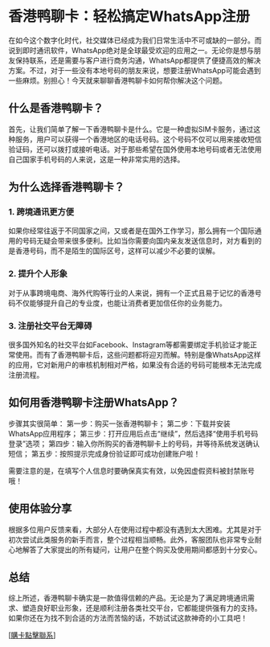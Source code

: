 # 香港鸭聊卡：轻松搞定WhatsApp注册

在如今这个数字化时代，社交媒体已经成为我们日常生活中不可或缺的一部分。而说到即时通讯软件，WhatsApp绝对是全球最受欢迎的应用之一。无论你是想与朋友保持联系，还是需要与客户进行商务沟通，WhatsApp都提供了便捷高效的解决方案。不过，对于一些没有本地号码的朋友来说，想要注册WhatsApp可能会遇到一些麻烦。别担心！今天就来聊聊香港鸭聊卡如何帮你解决这个问题。

## 什么是香港鸭聊卡？

首先，让我们简单了解一下香港鸭聊卡是什么。它是一种虚拟SIM卡服务，通过这种服务，用户可以获得一个香港地区的电话号码。这个号码不仅可以用来接收短信验证码，还可以拨打或接听电话。对于那些希望在国外使用本地号码或者无法使用自己国家手机号码的人来说，这是一种非常实用的选择。

## 为什么选择香港鸭聊卡？

### 1. 跨境通讯更方便
如果你经常往返于不同国家之间，又或者是在国外工作学习，那么拥有一个国际通用的号码无疑会带来很多便利。比如当你需要向国内亲友发送信息时，对方看到的是香港号码，而不是陌生的国际区号，这样可以减少不必要的误解。

### 2. 提升个人形象
对于从事跨境电商、海外代购等行业的人来说，拥有一个正式且易于记忆的香港号码不仅能够提升自己的专业度，也能让消费者更加信任你的业务能力。

### 3. 注册社交平台无障碍
很多国外知名的社交平台如Facebook、Instagram等都需要绑定手机验证才能正常使用。而有了香港鸭聊卡后，这些问题都将迎刃而解。特别是像WhatsApp这样的应用，它对新用户的审核机制相对严格，如果没有合适的号码可能根本无法完成注册流程。

## 如何用香港鸭聊卡注册WhatsApp？

步骤其实很简单：
第一步：购买一张香港鸭聊卡；
第二步：下载并安装WhatsApp应用程序；
第三步：打开应用后点击“继续”，然后选择“使用手机号码登录”选项；
第四步：输入你所购买的香港鸭聊卡上的号码，并等待系统发送确认短信；
第五步：按照提示完成身份验证即可成功创建账户啦！

需要注意的是，在填写个人信息时要确保真实有效，以免因虚假资料被封禁账号哦！

## 使用体验分享

根据多位用户反馈来看，大部分人在使用过程中都没有遇到太大困难。尤其是对于初次尝试此类服务的新手而言，整个过程相当顺畅。此外，客服团队也非常专业耐心地解答了大家提出的所有疑问，让用户在整个购买及使用期间都感到十分安心。

## 总结

综上所述，香港鸭聊卡确实是一款值得信赖的产品。无论是为了满足跨境通讯需求、塑造良好职业形象，还是顺利注册各类社交平台，它都能提供强有力的支持。如果你还在为找不到合适的方法而苦恼的话，不妨试试这款神奇的小工具吧！

[[購卡點擊聯系](https://t.me/s/esim1088)]